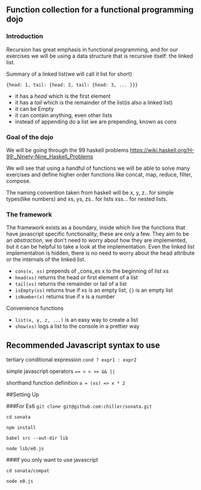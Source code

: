 ## Function collection for a functional programming dojo

### Introduction

Recursion has great emphasis in functional programming, and for our exercises we will be using a data structure that is recursive itself: the linked list.

Summary of a linked list(we will call it list for short)

`{head: 1, tail: {head: 2, tail: {head: 3, ... }}}`
- it has a _head_ which is the first element
- it has a _tail_ which is the remainder of the list(is also a linked list)
- it can be Empty
- it can contain anything, even other lists
- instead of appending do a list we are prepending, known as _cons_

### Goal of the dojo

We will be going through the 99 haskell problems https://wiki.haskell.org/H-99:_Ninety-Nine_Haskell_Problems

We will see that using a handful of functions we will be able to solve many exercises and define higher order functions like concat, map, reduce, filter, compose.

The naming convention taken from haskell will be x, y, z.. for simple types(like numbers) and xs, ys, zs.. for lists xss... for nested lists.

### The framework

The framework exists as a boundary, inside which live the functions that have javascript specific functionality, these are only a few. They aim to be an *abstraction*, we don't need to worry about how they are implemented, but it can be helpful to take a look at the implementation. Even the linked list implementation is hidden, there is no need to worry about the head attribute or the internals of the linked list.

- `cons(x, xs)` prepends of _cons_es x to the beginning of list xs
- `head(xs)` returns the head or first element of a list
- `tail(xs)` returns the remainder or tail of a list
- `isEmpty(xs)` returns true if xs is an empty list, `{}` is an empty list
- `isNumber(x)` returns true if x is a number

Convenience functions

- `list(x, y, z, ...)` is an easy way to create a list
- `show(xs)` logs a list to the console in a prettier way

## Recommended Javascript syntax to use

tertiary conditional expression `cond ? expr1 : expr2`

simple javascript operators `== > < >= && ||`

shorthand function definition `a = (xs) => x * 2`


##Setting Up

###For Es6
`git clone git@github.com:chiller/sonata.git`

`cd sonata`

`npm install`

`babel src --out-dir lib`

`node lib/e0.js`

###If you only want to use javascript

`cd sonata/compat`

`node e0.js`

